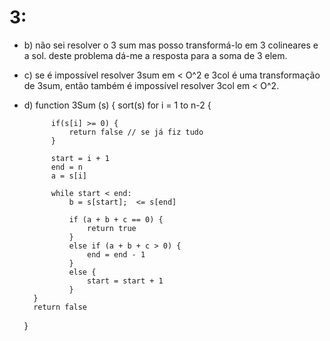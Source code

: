# 3:
- b) não sei resolver o 3 sum mas posso transformá-lo em 3 colineares e a sol. deste problema dá-me a resposta para a soma de 3 elem.

- c) se é impossível resolver 3sum em < O^2 e 3col é uma transformação de 3sum, então também é impossível resolver 3col em < O^2.

- d) function 3Sum (s) {
        sort(s)
        for i = 1 to n-2 {

            if(s[i] >= 0) {
                return false // se já fiz tudo
            }

            start = i + 1
            end = n
            a = s[i]

            while start < end:
                b = s[start];  <= s[end]
            
                if (a + b + c == 0) {
                    return true
                }
                else if (a + b + c > 0) {
                    end = end - 1
                }
                else {
                    start = start + 1
                }
        }
        return false
    }